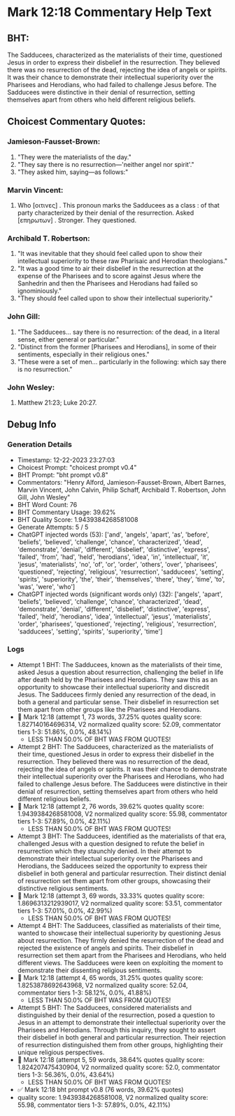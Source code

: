 # Mark 12:18 Commentary Help Text

## BHT:
The Sadducees, characterized as the materialists of their time, questioned Jesus in order to express their disbelief in the resurrection. They believed there was no resurrection of the dead, rejecting the idea of angels or spirits. It was their chance to demonstrate their intellectual superiority over the Pharisees and Herodians, who had failed to challenge Jesus before. The Sadducees were distinctive in their denial of resurrection, setting themselves apart from others who held different religious beliefs.

## Choicest Commentary Quotes:
### Jamieson-Fausset-Brown:
1. "They were the materialists of the day."
2. "They say there is no resurrection—'neither angel nor spirit'."
3. "They asked him, saying—as follows:"

### Marvin Vincent:
1. Who [οιτινες] . This pronoun marks the Sadducees as a class : of that party characterized by their denial of the resurrection. Asked [επηρωτων] . Stronger. They questioned.


### Archibald T. Robertson:
1. "It was inevitable that they should feel called upon to show their intellectual superiority to these raw Pharisaic and Herodian theologians."
2. "It was a good time to air their disbelief in the resurrection at the expense of the Pharisees and to score against Jesus where the Sanhedrin and then the Pharisees and Herodians had failed so ignominiously."
3. "They should feel called upon to show their intellectual superiority."

### John Gill:
1. "The Sadducees... say there is no resurrection: of the dead, in a literal sense, either general or particular." 
2. "Distinct from the former [Pharisees and Herodians], in some of their sentiments, especially in their religious ones."
3. "These were a set of men... particularly in the following: which say there is no resurrection."

### John Wesley:
1.  Matthew 21:23; Luke 20:27.



## Debug Info
### Generation Details
- Timestamp: 12-22-2023 23:27:03
- Choicest Prompt: "choicest prompt v0.4"
- BHT Prompt: "bht prompt v0.8"
- Commentators: "Henry Alford, Jamieson-Fausset-Brown, Albert Barnes, Marvin Vincent, John Calvin, Philip Schaff, Archibald T. Robertson, John Gill, John Wesley"
- BHT Word Count: 76
- BHT Commentary Usage: 39.62%
- BHT Quality Score: 1.9439384268581008
- Generate Attempts: 5 / 5
- ChatGPT injected words (53):
	['and', 'angels', 'apart', 'as', 'before', 'beliefs', 'believed', 'challenge', 'chance', 'characterized', 'dead', 'demonstrate', 'denial', 'different', 'disbelief', 'distinctive', 'express', 'failed', 'from', 'had', 'held', 'herodians', 'idea', 'in', 'intellectual', 'it', 'jesus', 'materialists', 'no', 'of', 'or', 'order', 'others', 'over', 'pharisees', 'questioned', 'rejecting', 'religious', 'resurrection', 'sadducees', 'setting', 'spirits', 'superiority', 'the', 'their', 'themselves', 'there', 'they', 'time', 'to', 'was', 'were', 'who']
- ChatGPT injected words (significant words only) (32):
	['angels', 'apart', 'beliefs', 'believed', 'challenge', 'chance', 'characterized', 'dead', 'demonstrate', 'denial', 'different', 'disbelief', 'distinctive', 'express', 'failed', 'held', 'herodians', 'idea', 'intellectual', 'jesus', 'materialists', 'order', 'pharisees', 'questioned', 'rejecting', 'religious', 'resurrection', 'sadducees', 'setting', 'spirits', 'superiority', 'time']

### Logs
- Attempt 1 BHT: The Sadducees, known as the materialists of their time, asked Jesus a question about resurrection, challenging the belief in life after death held by the Pharisees and Herodians. They saw this as an opportunity to showcase their intellectual superiority and discredit Jesus. The Sadducees firmly denied any resurrection of the dead, in both a general and particular sense. Their disbelief in resurrection set them apart from other groups like the Pharisees and Herodians.
- 🔄 Mark 12:18 (attempt 1, 73 words, 37.25% quotes quality score: 1.827140164696314, V2 normalized quality score: 52.09, commentator tiers 1-3: 51.86%, 0.0%, 48.14%) 
	- LESS THAN 50.0% OF BHT WAS FROM QUOTES!
- Attempt 2 BHT: The Sadducees, characterized as the materialists of their time, questioned Jesus in order to express their disbelief in the resurrection. They believed there was no resurrection of the dead, rejecting the idea of angels or spirits. It was their chance to demonstrate their intellectual superiority over the Pharisees and Herodians, who had failed to challenge Jesus before. The Sadducees were distinctive in their denial of resurrection, setting themselves apart from others who held different religious beliefs.
- 🔄 Mark 12:18 (attempt 2, 76 words, 39.62% quotes quality score: 1.9439384268581008, V2 normalized quality score: 55.98, commentator tiers 1-3: 57.89%, 0.0%, 42.11%) 
	- LESS THAN 50.0% OF BHT WAS FROM QUOTES!
- Attempt 3 BHT: The Sadducees, identified as the materialists of that era, challenged Jesus with a question designed to refute the belief in resurrection which they staunchly denied. In their attempt to demonstrate their intellectual superiority over the Pharisees and Herodians, the Sadducees seized the opportunity to express their disbelief in both general and particular resurrection. Their distinct denial of resurrection set them apart from other groups, showcasing their distinctive religious sentiments.
- 🔄 Mark 12:18 (attempt 3, 69 words, 33.33% quotes quality score: 1.8696313212939017, V2 normalized quality score: 53.51, commentator tiers 1-3: 57.01%, 0.0%, 42.99%) 
	- LESS THAN 50.0% OF BHT WAS FROM QUOTES!
- Attempt 4 BHT: The Sadducees, classified as materialists of their time, wanted to showcase their intellectual superiority by questioning Jesus about resurrection. They firmly denied the resurrection of the dead and rejected the existence of angels and spirits. Their disbelief in resurrection set them apart from the Pharisees and Herodians, who held different views. The Sadducees were keen on exploiting the moment to demonstrate their dissenting religious sentiments.
- 🔄 Mark 12:18 (attempt 4, 65 words, 31.25% quotes quality score: 1.8253878692643968, V2 normalized quality score: 52.04, commentator tiers 1-3: 58.12%, 0.0%, 41.88%) 
	- LESS THAN 50.0% OF BHT WAS FROM QUOTES!
- Attempt 5 BHT: The Sadducees, considered materialists and distinguished by their denial of the resurrection, posed a question to Jesus in an attempt to demonstrate their intellectual superiority over the Pharisees and Herodians. Through this inquiry, they sought to assert their disbelief in both general and particular resurrection. Their rejection of resurrection distinguished them from other groups, highlighting their unique religious perspectives.
- 🔄 Mark 12:18 (attempt 5, 59 words, 38.64% quotes quality score: 1.824207475430904, V2 normalized quality score: 52.0, commentator tiers 1-3: 56.36%, 0.0%, 43.64%) 
	- LESS THAN 50.0% OF BHT WAS FROM QUOTES!
- ✅ Mark 12:18 bht prompt v0.8 (76 words, 39.62% quotes)
- quality score: 1.9439384268581008, V2 normalized quality score: 55.98, commentator tiers 1-3: 57.89%, 0.0%, 42.11%)